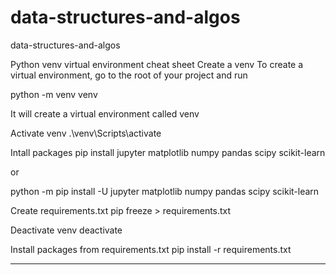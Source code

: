 # data-structures-and-algos
data-structures-and-algos

Python venv virtual environment cheat sheet
Create a venv
To create a virtual environment, go to the root of your project and run

python -m venv venv

It will create a virtual environment called venv

Activate venv
.\venv\Scripts\activate

Intall packages
pip install jupyter matplotlib numpy pandas scipy scikit-learn

or

python -m pip install -U jupyter matplotlib numpy pandas scipy scikit-learn

Create requirements.txt
pip freeze > requirements.txt

Deactivate venv
deactivate

Install packages from requirements.txt
pip install -r requirements.txt

---------------------------------


